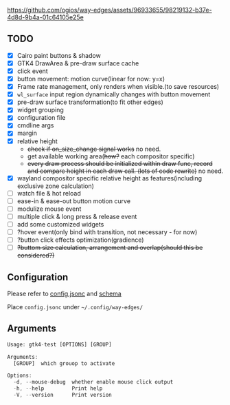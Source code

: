 
https://github.com/ogios/way-edges/assets/96933655/98219132-b37e-4d8d-9b4a-01c64105e25e


## TODO

- [x] Cairo paint buttons & shadow
- [x] GTK4 DrawArea & pre-draw surface cache
- [x] click event
- [x] button movement: motion curve(linear for now: y=x)
- [x] Frame rate management, only renders when visible.(to save resources)
- [x] `wl_surface` input region dynamically changes with button movement
- [x] pre-draw surface transformation(to fit other edges)
- [x] widget grouping
- [x] configuration file
- [x] cmdline args
- [x] margin
- [x] relative height
  - ~~check if on_size_change signal works~~ no need.
  - get available working area(~~how?~~ each compositor specific)
  - ~~every draw process should be initialized within draw func, record and compare height in each draw call. (lots of code rewrite)~~ no need.
- [x] wayland compositor specific relative height as features(including exclusive zone calculation)
- [ ] watch file & hot reload
- [ ] ease-in & ease-out button motion curve
- [ ] modulize mouse event
- [ ] multiple click & long press & release event
- [ ] add some customized widgets
- [ ] ?hover event(only bind with transition, not necessary - for now)
- [ ] ?button click effects optimization(gradience)
- [ ] ~~?buttom size calculation, arrangement and overlap(should this be considered?)~~

## Configuration

Please refer to [config.jsonc](./config/config.jsonc) and [schema](./config/config.schema.json)

Place `config.jsonc` under `~/.config/way-edges/`

## Arguments

```rust
Usage: gtk4-test [OPTIONS] [GROUP]

Arguments:
  [GROUP]  which grouop to activate

Options:
  -d, --mouse-debug  whether enable mouse click output
  -h, --help         Print help
  -V, --version      Print version
```
